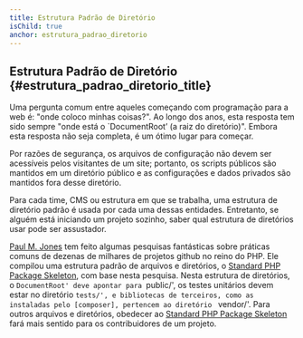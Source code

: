```yaml
---
title: Estrutura Padrão de Diretório
isChild: true
anchor: estrutura_padrao_diretorio
---
```


## Estrutura Padrão de Diretório {#estrutura_padrao_diretorio_title}

Uma pergunta comum entre aqueles começando com programação para a web é: "onde coloco minhas coisas?". Ao longo dos
anos, esta resposta tem sido sempre "onde está o `DocumentRoot’ (a raiz do diretório)". Embora esta resposta não seja
completa, é um ótimo lugar para começar.

Por razões de segurança, os arquivos de configuração não devem ser acessíveis pelos visitantes de um site; portanto, os
scripts públicos são mantidos em um diretório público e as configurações e dados privados são mantidos fora desse
diretório.

Para cada time, CMS ou estrutura em que se trabalha, uma estrutura de diretório padrão é usada por cada uma dessas
entidades. Entretanto, se alguém está iniciando um projeto sozinho, saber qual estrutura de diretórios usar pode ser
assustador.

[Paul M. Jones] tem feito algumas pesquisas fantásticas sobre práticas comuns de dezenas de milhares de projetos github
no reino do PHP. Ele compilou uma estrutura padrão de arquivos e diretórios, o [Standard PHP Package Skeleton], com base
nesta pesquisa. Nesta estrutura de diretórios, o `DocumentRoot' deve apontar para `public/', os testes unitários devem
estar no diretório `tests/', e bibliotecas de terceiros, como as instaladas pelo [composer], pertencem ao diretório `
vendor/'. Para outros arquivos e diretórios, obedecer ao [Standard PHP Package Skeleton] fará mais sentido para os
contribuidores de um projeto.

[Paul M. Jones]: http://paul-m-jones.com/

[Standard PHP Package Skeleton]: https://github.com/php-pds/skeleton

[Composer]: /#composer_and_packagist
